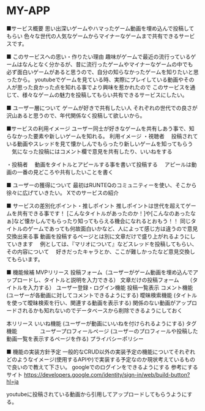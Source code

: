 # MY-APP
■サービス概要
思い出深いゲームやハマったゲーム動画を埋め込んで投稿してもらい
色々な世代の人気なゲームからマイナーなゲームまで共有できるサービスです。

■ このサービスへの思い・作りたい理由
趣味がゲームで最近の流行っているゲームはなんとなく分かるが、昔に流行ったゲームやマイナーなゲームの中でも
必ず面白いゲームがあると思うので、自分の知らなかったゲームを知りたいと思ったから。
youtubeでゲームを見ている時、実際にプレイしている動画やその人が思った良かった点を知れる事でより興味を惹かれたので
このサービスを通じて、様々なゲームの魅力を投稿してもらい共有できるサービスにしたい。

■ ユーザー層について
ゲームが好きで共有したい人
それぞれの世代での良さが沢山あると思うので、年代関係なく投稿して欲しいから。

■サービスの利用イメージ
ユーザー同士が好きなゲームを共有しあう事で、知らなかった要素や新しいゲームを知れる。
利用イメージ
・視聴者
　投稿されている動画やスレッドを見て懐かしんでもらったり新しいゲームを知ってもらう
　気になった投稿にはコメント欄で意見を共有したり、いいねをする

・投稿者
　動画をタイトルとアピールする事を書いて投稿する
　アピールは動画の一番の見どころや共有したいことを書く

■ ユーザーの獲得について
最初はRUNTEQのコミュニティーを使い、そこから徐々に広げていきたい。
Xでのサービスの紹介

■ サービスの差別化ポイント・推しポイント
推しポイントは世代を超えてゲームを共有できる事です！
[こんなタイトルがあったのか！]や[こんなのあったなぁ]など懐かしんでもらったり知ってもらえる機会になれるとおもう！！
同じタイトルのゲームであっても何故面白いかなど、人によって感じ方は違うので意見交換出来る事
動画を投稿するページとは別に文章だけで盛り上がれるようにしていきます
　例としては、『マリオについて』などスレッドを投稿してもらい、その内容について
　好きだったキャラとか、ここが難しかったなど意見交換してもらいます。

■ 機能候補
MVPリリース
 投稿フォーム（ユーザーがゲーム動画を埋め込んでアップロードし、タイトルと説明を入力できる）
 文章だけの投稿フォーム　　（タイトルを入力する）
 ユーザー登録・ログイン機能
 投稿一覧表示
 コメント機能  (ユーザーが各動画に対してコメントできるようにする)
 曖昧検索機能  (タイトルを使って曖昧検索を行い、関連する動画を表示する)
 関係のない動画がアップロードされるかも知れないのでデータベースから削除できるようにしておく

本リリース
 いいね機能    (ユーザーが動画にいいねを付けられるようにする)
 タグ機能　　　　
 ユーザープロフィールページ  (ユーザーのプロフィールや投稿した動画一覧を表示するページを作る)
 プライバシーポリシー
 


■ 機能の実装方針予定
一般的なCRUD以外の実装予定の機能についてそれぞれどのようなイメージ(使用するAPIや)で実装する予定なのか現状考えているもので良いので教えて下さい。
googleでのログインをできるようにする
参考にするサイト
https://developers.google.com/identity/sign-in/web/build-button?hl=ja

youtubeに投稿されている動画から引用してアップロードしてもらうようにする。
